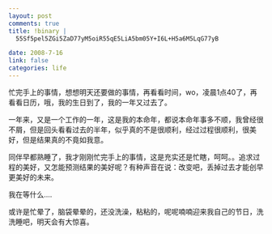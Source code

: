 ```yaml
--- 
layout: post
comments: true
title: !binary |
  55Sf5pel5ZGi5ZaD77yM5oiR55qE5LiA5bm05Y+I6L+H5a6M5LqG77yB

date: 2008-7-16
link: false
categories: life
---
```

忙完手上的事情，想想明天还要做的事情，再看看时间，wo，凌晨1点40了，再看看日历，哦，我的生日到了，我的一年又过去了。

一年来，又是一个工作的一年，这是我的本命年，都说本命年事多不顺，我曾经很不屑，但是回头看看过去的半年，似乎真的不是很顺利，经过过程很顺利，很美好，但是结果真的不竟如我意。

同伴早都熟睡了，我才刚刚忙完手上的事情，这是充实还是忙瞎，呵呵。。追求过程的美好，又怎能预测结果的美好呢？有种声音在说：改变吧，丢掉过去才能创早更美好的未来。

我在等什么....

或许是忙晕了，脑袋晕晕的，还没洗澡，粘粘的，呢呢喃喃迎来我自己的节日，洗洗睡吧，明天会有大惊喜。
